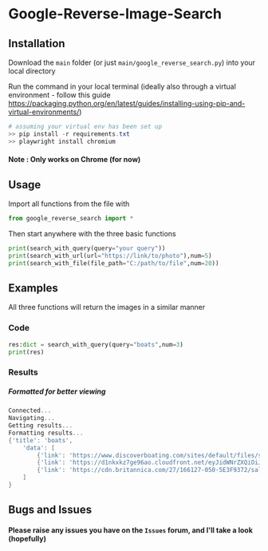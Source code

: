 # Google-Reverse-Image-Search

## Installation
Download the `main` folder (or just `main/google_reverse_search.py`) into your local directory

Run the command in your local terminal (ideally also through a virtual environment - follow this guide https://packaging.python.org/en/latest/guides/installing-using-pip-and-virtual-environments/)
```ps1
# assuming your virtual env has been set up
>> pip install -r requirements.txt
>> playwright install chromium
```

#### Note : Only works on Chrome (for now)

## Usage

Import all functions from the file with 
```py
from google_reverse_search import *
```

Then start anywhere with the three basic functions

```py
print(search_with_query(query="your query"))
print(search_with_url(url="https://link/to/photo"),num=5)
print(search_with_file(file_path="C:/path/to/file",num=20))
```

## Examples
All three functions will return the images in a similar manner

### Code
```py
res:dict = search_with_query(query="boats",num=3)
print(res)
```

### Results
##### Formatted for better viewing
```ps1
Connected...
Navigating...
Getting results...
Formatting results...
{'title': 'boats', 
    'data': [
        {'link': 'https://www.discoverboating.com/sites/default/files/small-boats_1.jpg', 'name': 'The Ultimate Guide to Small Boats | Discover Boating', 'dimensions': [1200, 795]}, 
        {'link': 'https://d1nkxkz7ge96ao.cloudfront.net/eyJidWNrZXQiOiJzbW4tbWFpbi1zaXRlLWJ1Y2tldCIsImtleSI6ImltYWdlc1wvaW1hZ2luXC9McktPcmhFcE5FN0FNV3lFQUxRMUpFOE0wTjVsc1VkekxsNU9ZcEZsLmpwZyIsImVkaXRzIjp7InJlc2l6ZSI6eyJ3aWR0aCI6MjYwMCwiaGVpZ2h0IjoxMzAwLCJmaXQiOiJjb3ZlciJ9fX0=', 'name': "Family-Friendly Offshore Center Consoles & Bay Boats from 20' to 35' |  Sportsman Boats", 'dimensions': [2600, 1300]}, 
        {'link': 'https://cdn.britannica.com/27/166127-050-5E3F9372/salmon-fishing-boat-Alaska.jpg', 'name': 'Boat | Definition, History, Types, & Facts | Britannica', 'dimensions': [1600, 1075]}
    ]
}
```

## Bugs and Issues
#### Please raise any issues you have on the `Issues` forum, and I'll take a look (hopefully)

